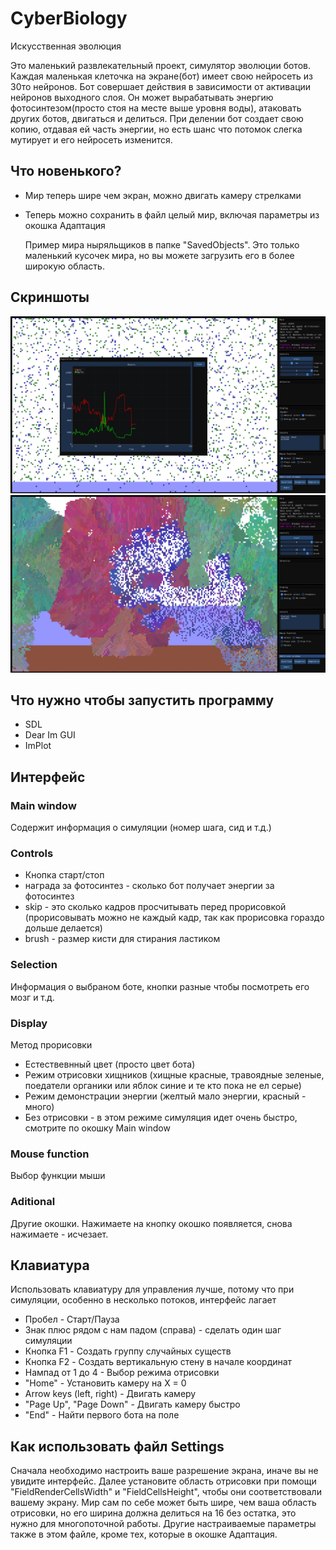 # CyberBiology
Искусственная эволюция

Это маленький развлекательный проект, симулятор эволюции ботов. Каждая маленькая клеточка на экране(бот) имеет свою нейросеть из 30то нейронов. Бот совершает действия в зависимости от активации нейронов выходного слоя. Он может вырабатывать энергию фотосинтезом(просто стоя на месте выше уровня воды), атаковать других ботов, двигаться и делиться. При делении бот создает свою копию, отдавая ей часть энергии, но есть шанс что потомок слегка мутирует и его нейросеть изменится.

## Что новенького?
+ Мир теперь шире чем экран, можно двигать камеру стрелками
+ Теперь можно сохранить в файл целый мир, включая параметры из окошка Адаптация

  Пример мира ныряльщиков в папке "SavedObjects". Это только маленький кусочек мира, но вы можете загрузить его
в более широкую область. 

## Скриншоты

![Screenshot1](/Screenshots/5.png?raw=true "Screenshot1")
![Screenshot2](/Screenshots/4.png?raw=true "Screenshot2")


## Что нужно чтобы запустить программу

+ SDL
+ Dear Im GUI
+ ImPlot


## Интерфейс

### Main window
Содержит информация о симуляции (номер шага, сид и т.д.)

### Controls
+ Кнопка старт/стоп
+ награда за фотосинтез - сколько бот получает энергии за фотосинтез
+ skip - это сколько кадров просчитывать перед прорисовкой (прорисовывать можно не каждый кадр, так как прорисовка гораздо дольше делается)
+ brush - размер кисти для стирания ластиком

### Selection
Информация о выбраном боте, кнопки разные чтобы посмотреть его мозг и т.д.

### Display
Метод прорисовки
+ Естествевнный цвет (просто цвет бота)
+ Режим отрисовки хищников (хищные красные, травоядные зеленые, поедатели органики или яблок синие и те кто пока не ел серые)
+ Режим демонстрации энергии (желтый мало энергии, красный - много)
+ Без отрисовки - в этом режиме симуляция идет очень быстро, смотрите по окошку Main window

### Mouse function
Выбор функции мыши

### Aditional
Другие окошки. Нажимаете на кнопку окошко появляется, снова нажимаете - исчезает.

## Клавиатура

Использовать клавиатуру для управления лучше, потому что при симуляции, особенно в несколько потоков, интерфейс лагает

+ Пробел - Старт/Пауза
+ Знак плюс рядом с нам падом (справа) - сделать один шаг симуляции
+ Кнопка F1 - Создать группу случайных существ
+ Кнопка F2 - Создать вертикальную стену в начале координат
+ Нампад от 1 до 4 - Выбор режима отрисовки
+ "Home" - Установить камеру на X = 0
+ Arrow keys (left, right) - Двигать камеру
+ "Page Up", "Page Down" - Двигать камеру быстро
+ "End" - Найти первого бота на поле

## Как использовать файл Settings
Сначала необходимо настроить ваше разрешение экрана, иначе вы не увидите интерфейс. Далее установите 
область отрисовки при помощи "FieldRenderCellsWidth" и "FieldCellsHeight", чтобы они соответствовали
вашему экрану. Мир сам по себе может быть шире, чем ваша область отрисовки, но его ширина должна делиться
на 16 без остатка, это нужно для многопоточной работы.
Другие настраиваемые параметры также в этом файле, кроме тех, которые в окошке Адаптация.
